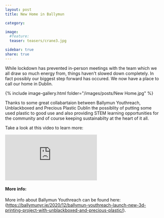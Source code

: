 ```yaml
---
layout: post
title: New Home in Ballymun

category: 

image:
  #feature: 
  teaser: teasers/crane3.jpg

sidebar: true
share: true
---
```


While lockdown has prevented in-person meetings with the team which we all draw so much energy from, things haven't slowed down completely. In fact possibly our biggest step forward has occured. We now have a place to call our home in Dublin.

{% include image-gallery.html folder="/images/posts/New Home.jpg" %}

Thanks to some great collabartaion between Ballymun Youthreach, Unblackboxed and Precious Plastic Dublin the possiblity of putting some used plastic to good use and also providing STEM learning opportunities for the community and of course keeping sustainabilty at the heart of it all.

Take a look at this video to learn more: 


<iframe src="https://player.vimeo.com/video/468740329" frameborder="0" allowfullscreen class="video"></iframe>

#### More info:

More info about Ballymun Youthreach can be found here: (https://ballymunyr.ie/2020/12/ballymun-youthreach-launch-new-3d-printing-project-with-unblackboxed-and-precious-plastic/). 
